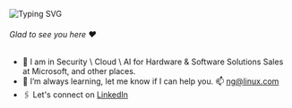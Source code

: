 ![Typing SVG](https://readme-typing-svg.demolab.com?font=Fira+Code&pause=600&color=2F81F7&multiline=true&width=435&lines=Hey+there.%F0%9F%91%8B;This+is+Nicholas+Grove.)
###### Glad to see you here :heart:
- 🏢 I am in Security \ Cloud \ AI for Hardware & Software Solutions Sales at Microsoft, and other places.
- 🌱 I’m always learning, let me know if I can help you. 📫 ng@linux.com
- 🖇 Let's connect on [LinkedIn](https://linkedin.com/in/nicholasgrove)
